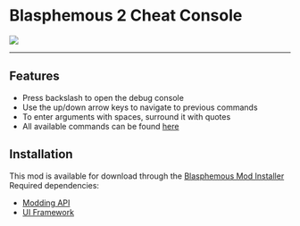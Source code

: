 # Blasphemous 2 Cheat Console

<img src="https://img.shields.io/github/downloads/BrandenEK/BlasII.CheatConsole/total?color=872124&style=for-the-badge">

---

## Features
- Press backslash to open the debug console
- Use the up/down arrow keys to navigate to previous commands
- To enter arguments with spaces, surround it with quotes
- All available commands can be found [here](COMMANDS.md)

## Installation
This mod is available for download through the [Blasphemous Mod Installer](https://github.com/BrandenEK/Blasphemous.Modding.Installer) <br>
Required dependencies:
- [Modding API](https://github.com/BrandenEK/BlasII.ModdingAPI)
- [UI Framework](https://github.com/BrandenEK/BlasII.Framework.UI)
